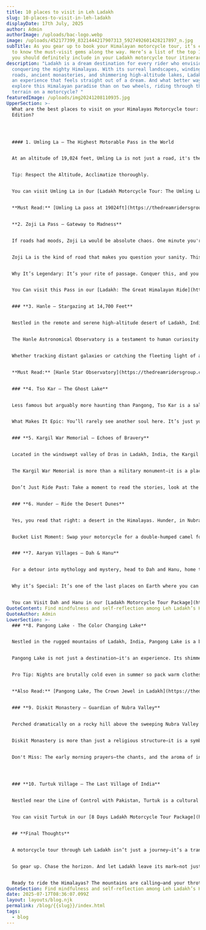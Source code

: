 ```yaml
---
title: 10 places to visit in Leh Ladakh
slug: 10-places-to-visit-in-leh-ladakh
displayDate: 17th July, 2025
author: Admin
authorImage: /uploads/bac-logo.webp
image: /uploads/452177399_8321444217907313_5927492601428217897_n.jpg
subTitle: As you gear up to book your Himalayan motorcycle tour, it’s essential
  to know the must-visit gems along the way. Here’s a list of the top 10 places
  you should definitely include in your Ladakh motorcycle tour itinerary.
description: "Ladakh is a dream destination for every rider who envisions
  conquering the mighty Himalayas. With its surreal landscapes, winding mountain
  roads, ancient monasteries, and shimmering high-altitude lakes, Ladakh offers
  an experience that feels straight out of a dream. And what better way to
  explore this Himalayan paradise than on two wheels, riding through the rugged
  terrain on a motorcycle? "
featuredImage: /uploads/img20241208110935.jpg
UpperSection: >-
  What are the best places to visit on your Himalayas Motorcycle tour: Ladakh
  Edition?




  #### 1. Umling La – The Highest Motorable Pass in the World


  At an altitude of 19,024 feet, Umling La is not just a road, it's the roof of the world. Just reaching it is a badge of honor. Oxygen levels are 50% of what you're used to. Your Motorcycle will gasp for air and your lungs will work overtime. Your machine will grunt. Your resolve will be tested. But the moment you throttle into the sky and reach that summit? It’s transcendent. You don’t just *ride* to Umling La—you become part of the Himalayas.


  Tip: Respect the Altitude, Acclimatize thoroughly.


  You can visit Umling La in Our [Ladakh Motorcycle Tour: The Umling La Journey](https://thedreamridersgroup.com/Premium_Ladakh_Tour_10Days_Srinagar_Leh.php)


  **Must Read:** [Umling La pass at 19024ft](https://thedreamridersgroup.com/blogs/umling-la-pass-at-19300-ft-why-when-how)


  **2. Zoji La Pass – Gateway to Madness**


  If roads had moods, Zoji La would be absolute chaos. One minute you're hugging cliffs, the next you're dodging landslides, loose gravel, and slush-laced hairpins. Sitting at 11,649 ft, this treacherous gateway from Kashmir into Ladakh is not for the faint-hearted.


  Zoji La is the kind of road that makes you question your sanity. This narrow, serpentine pass connects Ladakh with Kashmir and is as treacherous as it is scenic. Landslides, slushy curves, and sheer drops keep your adrenaline maxed out.


  Why It’s Legendary: It’s your rite of passage. Conquer this, and you earn your Himalayan Badge.


  You Can visit this Pass in our [Ladakh: The Great Himalayan Ride](https://thedreamridersgroup.com/manaliToSrinagar.php)


  ### **3. Hanle – Stargazing at 14,700 Feet**


  Nestled in the remote and serene high-altitude desert of Ladakh, India, the Hanle Astronomical Observatory stands as a vital gateway to the cosmos. Officially known as the Indian Astronomical Observatory (IAO), it is one of the highest astronomical observatories in the world, located at an altitude of approximately 4,500 meters (14,764 feet) above sea level in the village of Hanle, near the Indo-China border.


  The Hanle Astronomical Observatory is a testament to human curiosity and perseverance. In the thin air of the Himalayas, far from urban lights and distractions, scientists peer into the vastness of space, seeking answers to some of the most profound questions about our universe.


  Whether tracking distant galaxies or catching the fleeting light of a supernova, Hanle is not just a telescope on a mountaintop—it’s a bridge between Earth and the stars.


  **Must Read:** [Hanle Star Observatory](https://thedreamridersgroup.com/blogs/hanle-observatory:-a-must-visit-place-in-ladakh)


  ### **4. Tso Kar – The Ghost Lake**


  Less famous but arguably more haunting than Pangong, Tso Kar is a salt lake surrounded by stark plains and snow-dusted peaks. It’s remote, rugged, and hauntingly quiet. Flocks of migratory birds cut across the sky as you ride through landscapes that seem pulled from a Martian dream.


  What Makes It Epic: You’ll rarely see another soul here. It’s just you, your bike, and the wind.


  ### **5. Kargil War Memorial – Echoes of Bravery**


  Located in the windswept valley of Dras in Ladakh, India, the Kargil War Memorial stands as a solemn tribute to the valor and sacrifice of the Indian soldiers who laid down their lives during the Kargil War of 1999. Built by the Indian Army, this memorial is a symbol of national pride, courage, and remembrance.


  The Kargil War Memorial is more than a military monument—it is a place of pilgrimage for Indians. Every year, on 26th July, Kargil Vijay Diwas is observed at the memorial to commemorate India's victory and pay homage to its heroes. The event is attended by military officials, war veterans, families of martyrs, and civilians from across the country.


  Don’t Just Ride Past: Take a moment to read the stories, look at the faces on the Wall of Heroes, and feel the pulse of patriotism.


  ### **6. Hunder – Ride the Desert Dunes**


  Yes, you read that right: a desert in the Himalayas. Hunder, in Nubra Valley, is a high-altitude cold desert with sand dunes and Bactrian camels. It’s surreal, wild, and a perfect spot to test your off-roading chops.


  Bucket List Moment: Swap your motorcycle for a double-humped camel for a short ride—it’s unforgettable.


  ### **7. Aaryan Villages – Dah & Hanu**


  For a detour into mythology and mystery, head to Dah and Hanu, home to the Brokpa or “Aaryan” tribe—said to be descendants of Alexander the Great’s army. These villages feel like hidden alcoves where the old ways of life still flourish. The ride is equally magical—terraced fields, cascading streams, and narrow mountain paths.


  Why it’s Special: It’s one of the last places on Earth where you can see and experience a pure lineage of Indo-European culture, language, and customs.


  You can Visit Dah and Hanu in our [Ladakh Motorcycle Tour Package](https://thedreamridersgroup.com/srinagarToManali.php)
QuoteContent: Find mindfulness and self-reflection among Leh Ladakh’s Himalayan peaks.
QuoteAuthor: Admin
LowerSection: >-
  ### **8. Pangong Lake - The Color Changing Lake**


  Nestled in the rugged mountains of Ladakh, India, Pangong Lake is a breathtaking high-altitude lake that captures the imagination of travelers and nature lovers alike. Known for its surreal beauty and crystal-clear waters that change color with the sunlight, Pangong Lake is one of the most iconic destinations in the Indian Himalayas.Situated at 13,800 ft, the lake changes colors—turquoise, navy, silver—depending on the time of day. 


  Pangong Lake is not just a destination—it's an experience. Its shimmering waters, dramatic backdrop, and silence broken only by the wind make it a place of peace, reflection, and awe. For those who venture into the heights of Ladakh, Pangong Lake offers a glimpse into nature’s untouched grandeur—an unforgettable memory etched against the canvas of the Himalayas.


  Pro Tip: Nights are brutally cold even in summer so pack warm clothes.


  **Also Read:** [Pangong Lake, The Crown Jewel in Ladakh](https://thedreamridersgroup.com/blogs/pangong-lake,-the-crown-jewel-of-ladakh)


  ### **9. Diskit Monastery – Guardian of Nubra Valley**


  Perched dramatically on a rocky hill above the sweeping Nubra Valley in Ladakh, India, Diskit Monastery is the oldest and largest Buddhist monastery in the region. With its serene setting, spiritual ambiance, and commanding views of the Shyok River and surrounding mountains, Diskit Monastery is not just a religious site—it’s a living symbol of Ladakh’s rich cultural and spiritual heritage.


  Diskit Monastery is more than just a religious structure—it is a symbol of faith, peace, and resilience in the stark beauty of Ladakh’s landscape. Whether you come to meditate in silence, witness the sacred rituals, or simply admire its breathtaking views, Diskit welcomes all with the timeless grace of Buddhist wisdom and Himalayan grandeur.


  Don't Miss: The early morning prayers—the chants, and the aroma of incense make for a soul-stirring experience amid your wild ride.




  ### **10. Turtuk Village – The Last Village of India**


  Nestled near the Line of Control with Pakistan, Turtuk is a cultural treasure that few dare to venture to. Once part of Baltistan, this village offers a unique mix of Central Asian culture and Ladakhi warmth. Ride through winding roads that skirt canyons and wild rivers to reach this outpost. The apricot orchards, stone houses, and smiling locals make it feel like you've rolled into another century.


  You can visit Turtuk in our [8 Days Ladakh Motorcycle Tour Package](https://thedreamridersgroup.com/leh-premium-tour-8-days.php)


  ## **Final Thoughts**


  A motorcycle tour through Leh Ladakh isn’t just a journey—it’s a transformation. It strips you down to the essentials and rebuilds you with every mile. Whether it’s the razor-thin air of Umling La or the reflective stillness of Tso Kar, Ladakh demands your attention, your endurance, and your respect.


  So gear up. Chase the horizon. And let Ladakh leave its mark—not just on your motorcycle tires, but on your soul.


  Ready to ride the Himalayas? The mountains are calling—and your throttle is the only answer they need.
QuoteSection: Find mindfulness and self-reflection among Leh Ladakh’s Himalayan peaks.
date: 2025-07-17T08:36:07.099Z
layout: layouts/blog.njk
permalink: /blog/{{slug}}/index.html
tags:
  - blog
---
```

